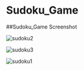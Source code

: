 # Sudoku_Game
##Sudoku_Game Screenshot

![sudoku2](https://user-images.githubusercontent.com/100313500/166571455-5360c64c-1750-45ee-89f2-124c18762efe.png)

![sudoku3](https://user-images.githubusercontent.com/100313500/166571470-6bc85e1f-f870-4a27-8de3-bbf18ac59ddc.png)

![sudoku1](https://user-images.githubusercontent.com/100313500/166571474-828226ea-6ee8-47c2-a01b-d7a7cba336ed.png)
